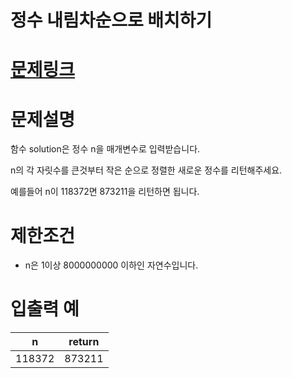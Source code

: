 # 정수 내림차순으로 배치하기

# [문제링크](https://school.programmers.co.kr/learn/courses/30/lessons/12933)

# 문제설명
 <p>함수 solution은 정수 n을 매개변수로 입력받습니다. 
 
 <p>n의 각 자릿수를 큰것부터 작은 순으로 정렬한 새로운 정수를 리턴해주세요. 
 
 <p>예를들어 n이 118372면 873211을 리턴하면 됩니다.

# 제한조건
- n은 1이상 8000000000 이하인 자연수입니다.

# 입출력 예
|n|return|
|------|---|
|118372|873211|
